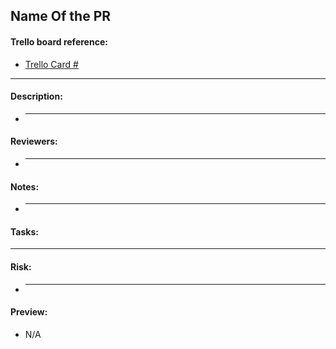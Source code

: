## Name Of the PR

#### Trello board reference:

- [Trello Card #]()

---

#### Description:

- ***

#### Reviewers:

- ***

#### Notes:

- ***

#### Tasks:

---

#### Risk:

- ***

#### Preview:

- N/A
